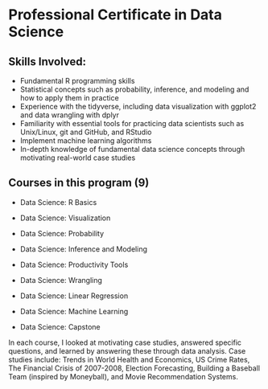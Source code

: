 # Professional Certificate in Data Science

## Skills Involved:
* Fundamental R programming skills
* Statistical concepts such as probability, inference, and modeling and how to apply them in practice
* Experience with the tidyverse, including data visualization with ggplot2 and data wrangling with dplyr
* Familiarity with essential tools for practicing data scientists such as Unix/Linux, git and GitHub, and RStudio
* Implement machine learning algorithms
* In-depth knowledge of fundamental data science concepts through motivating real-world case studies

## Courses in this program (9)

* Data Science: R Basics

* Data Science: Visualization

* Data Science: Probability

* Data Science: Inference and Modeling

* Data Science: Productivity Tools

* Data Science: Wrangling

* Data Science: Linear Regression

* Data Science: Machine Learning

* Data Science: Capstone

In each course, I looked at motivating case studies, answered specific questions, and learned by answering these through data analysis. Case studies include: Trends in World Health and Economics, US Crime Rates, The Financial Crisis of 2007-2008, Election Forecasting, Building a Baseball Team (inspired by Moneyball), and Movie Recommendation Systems.
